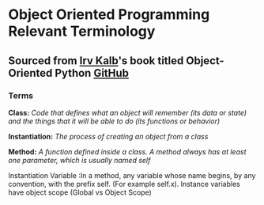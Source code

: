 # Object Oriented Programming Relevant Terminology

## Sourced from [Irv Kalb](https://nostarch.com/object-oriented-python/)'s book titled Object-Oriented Python [GitHub](https://github.com/IrvKalb/Object-Oriented-Python-Code/)

### Terms
**Class:** *Code that defines what an object will remember (its data or state) and the things that it will be able to do (its functions or behavior)*

**Instantiation:**  *The process of creating an object from a class*

**Method:**  *A function defined inside a class. A method always has at least one parameter, which is usually named self*

Instantiation Variable
:In a method, any variable whose name begins, by any convention, with the prefix self. (For example self.x). Instance variables have object scope (Global vs Object Scope)